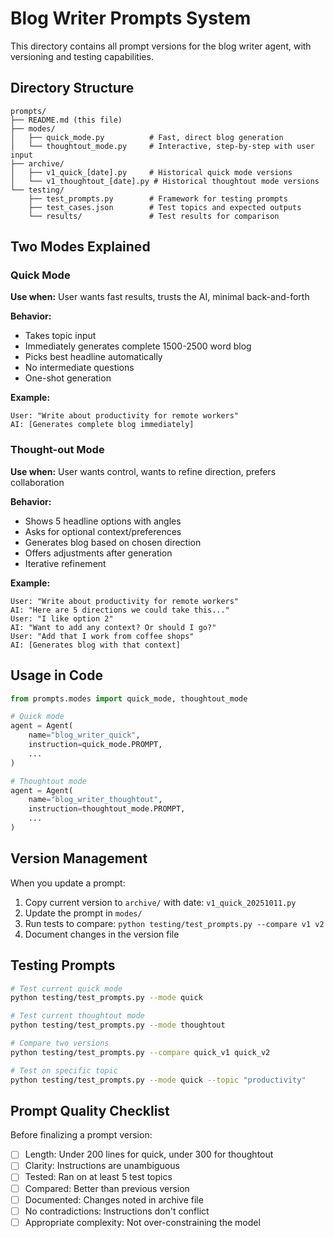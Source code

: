 # Blog Writer Prompts System

This directory contains all prompt versions for the blog writer agent, with versioning and testing capabilities.

## Directory Structure

```
prompts/
├── README.md (this file)
├── modes/
│   ├── quick_mode.py          # Fast, direct blog generation
│   └── thoughtout_mode.py     # Interactive, step-by-step with user input
├── archive/
│   ├── v1_quick_[date].py     # Historical quick mode versions
│   └── v1_thoughtout_[date].py # Historical thoughtout mode versions
└── testing/
    ├── test_prompts.py        # Framework for testing prompts
    ├── test_cases.json        # Test topics and expected outputs
    └── results/               # Test results for comparison
```

## Two Modes Explained

### Quick Mode
**Use when:** User wants fast results, trusts the AI, minimal back-and-forth

**Behavior:**
- Takes topic input
- Immediately generates complete 1500-2500 word blog
- Picks best headline automatically
- No intermediate questions
- One-shot generation

**Example:**
```
User: "Write about productivity for remote workers"
AI: [Generates complete blog immediately]
```

### Thought-out Mode
**Use when:** User wants control, wants to refine direction, prefers collaboration

**Behavior:**
- Shows 5 headline options with angles
- Asks for optional context/preferences
- Generates blog based on chosen direction
- Offers adjustments after generation
- Iterative refinement

**Example:**
```
User: "Write about productivity for remote workers"
AI: "Here are 5 directions we could take this..."
User: "I like option 2"
AI: "Want to add any context? Or should I go?"
User: "Add that I work from coffee shops"
AI: [Generates blog with that context]
```

## Usage in Code

```python
from prompts.modes import quick_mode, thoughtout_mode

# Quick mode
agent = Agent(
    name="blog_writer_quick",
    instruction=quick_mode.PROMPT,
    ...
)

# Thoughtout mode
agent = Agent(
    name="blog_writer_thoughtout",
    instruction=thoughtout_mode.PROMPT,
    ...
)
```

## Version Management

When you update a prompt:

1. Copy current version to `archive/` with date: `v1_quick_20251011.py`
2. Update the prompt in `modes/`
3. Run tests to compare: `python testing/test_prompts.py --compare v1 v2`
4. Document changes in the version file

## Testing Prompts

```bash
# Test current quick mode
python testing/test_prompts.py --mode quick

# Test current thoughtout mode
python testing/test_prompts.py --mode thoughtout

# Compare two versions
python testing/test_prompts.py --compare quick_v1 quick_v2

# Test on specific topic
python testing/test_prompts.py --mode quick --topic "productivity"
```

## Prompt Quality Checklist

Before finalizing a prompt version:

- [ ] Length: Under 200 lines for quick, under 300 for thoughtout
- [ ] Clarity: Instructions are unambiguous
- [ ] Tested: Ran on at least 5 test topics
- [ ] Compared: Better than previous version
- [ ] Documented: Changes noted in archive file
- [ ] No contradictions: Instructions don't conflict
- [ ] Appropriate complexity: Not over-constraining the model
